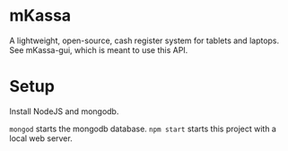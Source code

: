 # mKassa

A lightweight, open-source, cash register system for tablets and laptops. See mKassa-gui, which is meant to use this API.

# Setup

Install NodeJS and mongodb.

`mongod` starts the mongodb database.
`npm start` starts this project with a local web server.